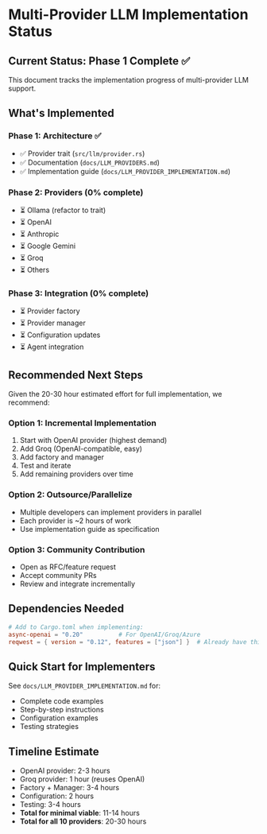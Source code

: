 # Multi-Provider LLM Implementation Status

## Current Status: Phase 1 Complete ✅

This document tracks the implementation progress of multi-provider LLM support.

## What's Implemented

### Phase 1: Architecture ✅
- ✅ Provider trait (`src/llm/provider.rs`)
- ✅ Documentation (`docs/LLM_PROVIDERS.md`)
- ✅ Implementation guide (`docs/LLM_PROVIDER_IMPLEMENTATION.md`)

### Phase 2: Providers (0% complete)
- ⏳ Ollama (refactor to trait)
- ⏳ OpenAI 
- ⏳ Anthropic
- ⏳ Google Gemini
- ⏳ Groq
- ⏳ Others

### Phase 3: Integration (0% complete)
- ⏳ Provider factory
- ⏳ Provider manager
- ⏳ Configuration updates
- ⏳ Agent integration

## Recommended Next Steps

Given the 20-30 hour estimated effort for full implementation, we recommend:

### Option 1: Incremental Implementation
1. Start with OpenAI provider (highest demand)
2. Add Groq (OpenAI-compatible, easy)  
3. Add factory and manager
4. Test and iterate
5. Add remaining providers over time

### Option 2: Outsource/Parallelize
- Multiple developers can implement providers in parallel
- Each provider is ~2 hours of work
- Use implementation guide as specification

### Option 3: Community Contribution
- Open as RFC/feature request
- Accept community PRs
- Review and integrate incrementally

## Dependencies Needed

```toml
# Add to Cargo.toml when implementing:
async-openai = "0.20"          # For OpenAI/Groq/Azure
reqwest = { version = "0.12", features = ["json"] }  # Already have this
```

## Quick Start for Implementers

See `docs/LLM_PROVIDER_IMPLEMENTATION.md` for:
- Complete code examples
- Step-by-step instructions
- Configuration examples
- Testing strategies

## Timeline Estimate

- OpenAI provider: 2-3 hours
- Groq provider: 1 hour (reuses OpenAI)
- Factory + Manager: 3-4 hours
- Configuration: 2 hours
- Testing: 3-4 hours
- **Total for minimal viable**: 11-14 hours
- **Total for all 10 providers**: 20-30 hours
